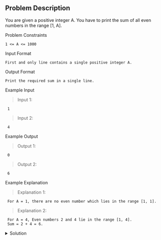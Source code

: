 ## Problem Description

You are given a positive integer A. You have to print the sum of all even numbers in the range [1, A].



Problem Constraints
```
1 <= A <= 1000
```


Input Format
```
First and only line contains a single positive integer A.
```


Output Format
```
Print the required sum in a single line.
```

Example Input

>Input 1:
```
 1 
```

>Input 2:
```
 4 
```

Example Output

>Output 1:
```
 0 
```

>Output 2:
```
 6 
```

Example Explanation

>Explanation 1:
```
 For A = 1, there are no even number which lies in the range [1, 1].
```

>Explanation 2:
```
 For A = 4, Even numbers 2 and 4 lie in the range [1, 4]. 
 Sum = 2 + 4 = 6. 
```

<details>
  <summary>Solution</summary>
    Solution is not yet added!
